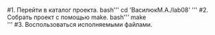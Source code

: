 #1. Перейти в каталог проекта.
bash'''
    cd 'ВасилюкМ.А./lab08'
    '''
#2. Собрать проект с помощью make.
   bash'''
    make  
    '''
#3. Воспользоваться исполняемыми файлами.

